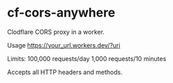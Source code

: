 # cf-cors-anywhere
Clodflare CORS proxy in a worker.

Usage
https://your_url.workers.dev/?uri

Limits: 100,000 requests/day
          1,000 requests/10 minutes

Accepts all HTTP headers and methods.
